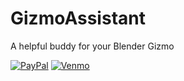 # GizmoAssistant
A helpful buddy for your Blender Gizmo

[![PayPal](https://img.shields.io/badge/Donate-PayPal-blue)](https://www.paypal.com/donate/?business=LBESV3RTXSKL2&no_recurring=0&item_name=Full-time+Mechanical+Engineer%2C+hobbyist+programmer+and+3D+modeler.+&currency_code=USD)
[![Venmo](https://img.shields.io/badge/Donate-Venmo-blue)](https://www.venmo.com/u/tmorgan497)
